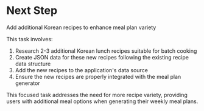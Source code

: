 # Next Step

Add additional Korean recipes to enhance meal plan variety

This task involves:

1. Research 2-3 additional Korean lunch recipes suitable for batch cooking
2. Create JSON data for these new recipes following the existing recipe data structure
3. Add the new recipes to the application's data source
4. Ensure the new recipes are properly integrated with the meal plan generator

This focused task addresses the need for more recipe variety, providing users with additional meal options when generating their weekly meal plans.